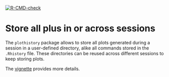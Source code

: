 [![R-CMD-check](https://github.com/lgatto/plothistory/actions/workflows/R-CMD-check.yaml/badge.svg)](https://github.com/lgatto/plothistory/actions/workflows/R-CMD-check.yaml)

# Store all plus in or across sessions

The `plothistory` package allows to store all plots generated during a
session in a user-defined directory, alike all commands stored in the
`.Rhistory` file. These directories can be reused across different
sessions to keep storing plots.

The [vignette](https://lgatto.github.io/plothistory/articles/plothistory.html) provides more details.
